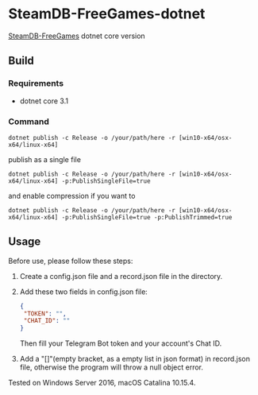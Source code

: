 # SteamDB-FreeGames-dotnet
 [SteamDB-FreeGames](https://github.com/azhuge233/SteamDB-FreeGames) dotnet core version

## Build

### Requirements

- dotnet core 3.1

### Command

```
dotnet publish -c Release -o /your/path/here -r [win10-x64/osx-x64/linux-x64]
```

publish as a single file

```
dotnet publish -c Release -o /your/path/here -r [win10-x64/osx-x64/linux-x64] -p:PublishSingleFile=true
```

and enable compression if you want to

```
dotnet publish -c Release -o /your/path/here -r [win10-x64/osx-x64/linux-x64] -p:PublishSingleFile=true -p:PublishTrimmed=true
```

## Usage

Before use, please follow these steps:

1. Create a config.json file and a record.json file in the directory.

2. Add these two fields in config.json file:

   ```json
   {
   	"TOKEN": "",
   	"CHAT_ID": ""
   }
   ```

   Then fill your Telegram Bot token and your account's Chat ID.

3. Add a "[]"(empty bracket, as a empty list in json format) in record.json file, otherwise the program will throw a null object error.

Tested on Windows Server 2016, macOS Catalina 10.15.4.

